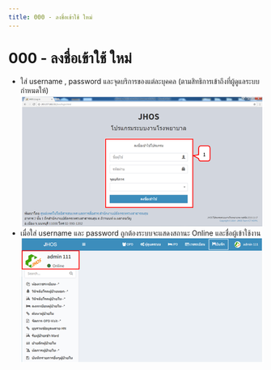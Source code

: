 ```yaml
---
title: 000 - ลงชื่อเข้าใช้ ใหม่
---
```

# 000 - ลงชื่อเข้าใช้ ใหม่
- ใส่ username , password และจุดบริการของแต่ละบุคคล (ตามสิทธิการเข้าถึงที่ผู้ดูแลระบบกำหนดให้)
![Logo](./img/image008.png)
- เมื่อใส่ username และ password ถูกต้องระบบจะแสดงสถานะ Online และชื่อผู้เข้าใช้งาน 
![Logo](./img/image010.png)
